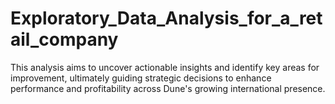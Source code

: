 # Exploratory_Data_Analysis_for_a_retail_company
This analysis aims to uncover actionable insights and identify key areas for improvement, ultimately guiding strategic decisions to enhance performance and profitability across Dune's growing international presence.
